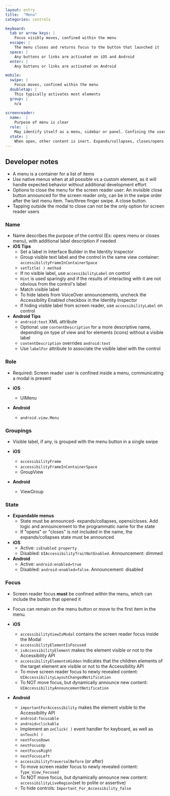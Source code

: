 ```yaml
---
layout: entry
title:  "Menu"
categories: controls

keyboard:
  tab or arrow keys: |
    Focus visibly moves, confined within the menu
  escape: |
    The menu closes and returns focus to the button that launched it
  space: |
    Any buttons or links are activated on iOS and Android
  enter: |
    Any buttons or links are activated on Android

mobile:
  swipe: |
    Focus moves, confined within the menu
  doubletap: |
    This typically activates most elements
  group: |
    n/a
    
screenreader:
  name:  |
    Purpose of menu is clear
  role:  |
    May identify itself as a menu, sidebar or panel. Confining the user within the menu communicates the context to the screen reader user that there is a menu or modal present
  state: |
    When open, other content is inert. Expands/collapses, closes/opens states are typically announced for a menu, sidebar or panel
---
```


## Developer notes


- A menu is a container for a list of items
- Use native menus when at all possible vs a custom element, as it will handle expected behavior without additional development effort
- Options to close the menu for the screen reader user:  An invisible close button announced for the screen reader only, can be in the swipe order after the last menu item.  Two/three finger swipe.  A close button.
- Tapping outside the modal to close can not be the only option for screen reader users

### Name

- Name describes the purpose of the control (Ex: opens menu or closes menu), with additional label description if needed
-   **iOS Tips**
    -   Set a label in Interface Builder in the Identity Inspector
    -   Group visible text label and the control in the same view container: `accessibilityFrameInContainerSpace`
    -   `setTitle( ) method`
    -   If no visible label, use `accessibilityLabel` on control
    -   `Hint` is used sparingly and if the results of interacting with it are not obvious from the control's label
    -   Match visible label
    -   To hide labels from VoiceOver announcements, uncheck the Accessibility Enabled checkbox in the Identity Inspector
    -   If hiding visible label from screen reader, use `accessibilityLabel` on control
-   **Android Tips**  
    -   `android:text` XML attribute
    -   Optional: use `contentDescription` for a more descriptive name, depending on type of view and for elements (icons) without a visible label
    -   `contentDescription` overrides `android:text`          
    -   Use `labelFor` attribute to associate the visible label with the control  

### Role

-  Required: Screen reader user is confined inside a menu, communicating a modal is present 

- **iOS**
  - UIMenu
- **Android**
  - `android.view.Menu`  


### Groupings

- Visible label, if any, is grouped with the menu button in a single swipe  
  
- **iOS**
  - `accessibilityFrame`
  - `accessibilityFrameInContainerSpace`
  - GroupView
- **Android**
  - ViewGroup

### State

- **Expandable menus**
  - State must be announced- expands/collapses, opens/closes. Add logic and announcement to the programmatic name for the state
  - If "opens" or "closes" is not included in the name, the expands/collapses state must be announced
- **iOS**
  - Active: `isEnabled property`
  - Disabled: `UIAccessibilityTraitNotEnabled`. Announcement: dimmed  
- **Android**  
  - Active: `android:enabled=true`
  - Disabled: `android:enabled=false`. Announcement: disabled
  
### Focus

- Screen reader focus  **must**  be confined within the menu, which can include the button that opened it
- Focus can remain on the menu button or move to the first item in the menu. 

- **iOS**
  - `accessibilityViewIsModal` contains the screen reader focus inside the Modal
  - `accessibilityElementIsFocused`  
  - `isAccessibilityElement` makes the element visible or not to the Accessibility API
  - `accessibilityElementsHidden` indicates that the children elements of the target element are visible or not to the Accessibility API
  - To move screen reader focus to newly revealed content: `UIAccessibilityLayoutChangedNotification`
  - To NOT move focus, but dynamically announce new content: `UIAccessibilityAnnouncementNotification`
- **Android**
  - `importantForAccessibility` makes the element visible to the Accessibility API
  - `android:focusable`
  - `android=clickable`
  - Implement an `onClick( )` event handler for keyboard, as well as `onTouch( )`
  - `nextFocusDown`
  - `nextFocusUp`
  - `nextFocusRight`
  - `nextFocusLeft`
  - `accessibilityTraversalBefore` (or after)
  - To move screen reader focus to newly revealed content: `Type_View_Focused`
  - To NOT move focus, but dynamically announce new content: `accessibilityLiveRegion`(set to polite or assertive)
  - To hide controls: `Important_For_Accessibility_false`
